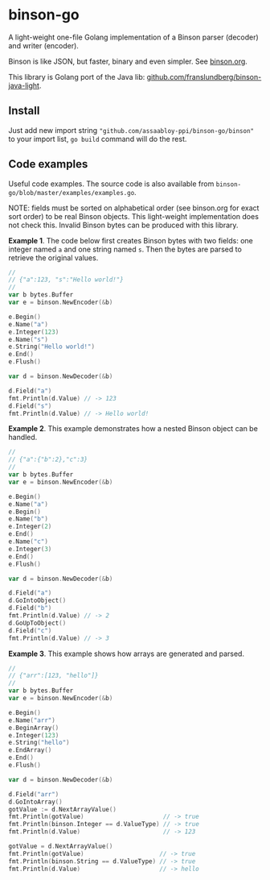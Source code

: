 binson-go
=================

A light-weight one-file Golang implementation of a Binson parser (decoder) and writer (encoder).

Binson is like JSON, but faster, binary and even simpler.
See [binson.org](https://binson.org/).

This library is Golang port of the Java lib: [github.com/franslundberg/binson-java-light](https://github.com/franslundberg/binson-java-light).

Install
-------

Just add new import string `"github.com/assaabloy-ppi/binson-go/binson"` to your import list,
`go build` command will do the rest.

Code examples
-------

Useful code examples. The source code is also available from 
`binson-go/blob/master/examples/examples.go`.

NOTE: fields must be sorted on alphabetical order
(see binson.org for exact sort order) to be real Binson objects. This light-weight implementation does not check this. Invalid Binson bytes can be produced with this library.

**Example 1**. The code below first creates Binson bytes with two fields: 
one integer named `a` and one string named `s`. Then the bytes are parsed to 
retrieve the original values.

```go
//
// {"a":123, "s":"Hello world!"}
//
var b bytes.Buffer
var e = binson.NewEncoder(&b)

e.Begin()
e.Name("a")
e.Integer(123)
e.Name("s")
e.String("Hello world!")
e.End()
e.Flush()

var d = binson.NewDecoder(&b)

d.Field("a")
fmt.Println(d.Value) // -> 123
d.Field("s")
fmt.Println(d.Value) // -> Hello world!
```

**Example 2**. This example demonstrates how a nested Binson object
can be handled.

```go
//
// {"a":{"b":2},"c":3}
//
var b bytes.Buffer
var e = binson.NewEncoder(&b)

e.Begin()
e.Name("a")
e.Begin()
e.Name("b")
e.Integer(2)
e.End()
e.Name("c")
e.Integer(3)
e.End()
e.Flush()

var d = binson.NewDecoder(&b)

d.Field("a")
d.GoIntoObject()
d.Field("b")
fmt.Println(d.Value) // -> 2
d.GoUpToObject()
d.Field("c")
fmt.Println(d.Value) // -> 3
```

**Example 3**. This example shows how arrays are generated and parsed.

```go
//
// {"arr":[123, "hello"]}
//
var b bytes.Buffer
var e = binson.NewEncoder(&b)

e.Begin()
e.Name("arr")
e.BeginArray()
e.Integer(123)
e.String("hello")
e.EndArray()
e.End()
e.Flush()

var d = binson.NewDecoder(&b)

d.Field("arr")
d.GoIntoArray()
gotValue := d.NextArrayValue()
fmt.Println(gotValue)                      // -> true
fmt.Println(binson.Integer == d.ValueType) // -> true
fmt.Println(d.Value)                       // -> 123

gotValue = d.NextArrayValue()
fmt.Println(gotValue)                     // -> true
fmt.Println(binson.String == d.ValueType) // -> true
fmt.Println(d.Value)                      // -> hello
```
